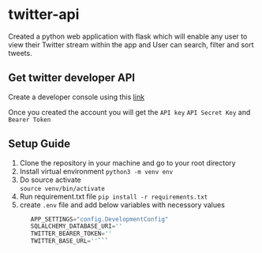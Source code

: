 # twitter-api

Created a python web application with flask which will enable any user to view their Twitter stream within the app and User can search, filter and sort tweets.

## Get twitter developer API

Create a developer console using this [link](https://developer.twitter.com/)

Once you created the account you will get the `API key` `API Secret Key` and `Bearer Token`

## Setup Guide

1. Clone the repository in your machine and go to your root directory
2. Install virtual environment
    ```python3 -m venv env```
3. Do source activate   
    ```source venv/bin/activate```
4. Run requirement.txt file
    ```pip install -r requirements.txt```
5. create `.env` file and add below variables with necessory values
    ```python
       APP_SETTINGS="config.DevelopmentConfig"
       SQLALCHEMY_DATABASE_URI=''
       TWITTER_BEARER_TOKEN=''
       TWITTER_BASE_URL=''```
